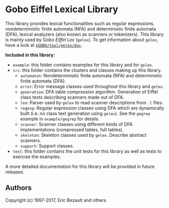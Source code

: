﻿# Gobo Eiffel Lexical Library

This library provides lexical functionalities such as regular expressions,
nondeterministic finite automata (NFA) and deterministic finite automata
(DFA), lexical analyzers (also known as scanners or tokenizers). This
library is mainly used by *Gobo Eiffel Lex* (`gelex`). To get information
about `gelex`, have a look at
[`$GOBO/tool/gelex/doc`](https://www.gobosoft.com/eiffel/gobo/tool/gelex/doc/index.html).

**Included in this library:**

* `example`: this folder contains examples for this library and for `gelex`.
* `src`: this folder contains the clusters and classes making up this library.
  * `automaton`: Nondeterministic finite automata (NFA) and deterministic finite
    automata (DFA).
  * `error`: Error message classes used throughout this library and `gelex`.
  * `generation`: DFA table compression algorithm. Generation of Eiffel class texts
    describing scanners made out of DFA.
  * `lex`: Parser used by `gelex` to read scanner descriptions from `.l` files.
  * `regexp`: Regular expression classes using DFA which are dynamically built
    (i.e. no class text generation using `gelex`). See the `gegrep` example
    in `example/gegrep` for details.
  * `scanner`: Scanner classes using different kinds of DFA implementations
    (compressed tables, full tables).
  * `skeleton`: Skeleton classes used by `gelex`. Describe abstract scanners.
  * `support`: Support classes.
* `test`: this folder contains the unit tests for this library as well as
  tests to exercise the examples.

A more detailed documentation for this library will be provided in
future releases.

## Authors

Copyright (c) 1997-2017, Eric Bezault and others
